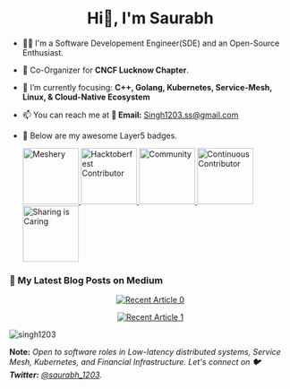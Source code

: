 <h1 align="center">Hi👋, I'm Saurabh </h1>

- 👨‍💻 I'm a Software Developement Engineer(SDE) and an Open-Source Enthusiast.
- 🤝 Co-Organizer for **CNCF Lucknow Chapter**.
- 🌱 I’m currently focusing: **C++, Golang, Kubernetes, Service-Mesh, Linux, & Cloud-Native Ecosystem**
- 📫 You can reach me at **📧 Email:** Singh1203.ss@gmail.com
- :rocket: Below are my awesome Layer5 badges.
  
  <a href= "https://meshery.layer5.io/user/840232a6-f96b-42c3-91a4-f6acc8a5bd36?tab=badges&badge=meshery" >
    <img width="100px" src = "https://badges.layer5.io/assets/badges/meshery/meshery.png" alt = "Meshery" />
    <img width="100px" src = "https://badges.layer5.io/assets/badges/hacktoberfest-contributor/hacktoberfest-contributor.png" alt = "Hacktoberfest Contributor" />
    <img width="100px" src = "https://badges.layer5.io/assets/badges/community/community.png" alt = "Community" />
    <img width="100px" src = "https://badges.layer5.io/assets/badges/continuous-contributor/continuous-contributor.png" alt = "Continuous Contributor" />
    <img width="100px" src = "https://badges.layer5.io/assets/badges/first-share/first-share.png" alt = "Sharing is Caring" />
  </a >

<h3>📝 My Latest Blog Posts on Medium</h3>
<!-- Display the most recent blog posts from Medium -->

<p align="center">
  <a target="_blank" href="https://github-readme-medium-recent-article.vercel.app/medium/@singh1203.ss/0">
    <img src="https://github-readme-medium-recent-article.vercel.app/medium/@singh1203.ss/0" alt="Recent Article 0">
  </a>
</p>

<p align="center">
  <a target="_blank" href="https://github-readme-medium-recent-article.vercel.app/medium/@singh1203.ss/1">
    <img src="https://github-readme-medium-recent-article.vercel.app/medium/@singh1203.ss/1" alt="Recent Article 1">
  </a>
</p>

<p align="left"> <img src="https://komarev.com/ghpvc/?username=singh1203&label=Profile+views&style=for-the-badge&color=orange" alt="singh1203" </p>

**Note:** _Open to software roles in Low-latency distributed systems, Service Mesh, Kubernetes, and Financial Infrastructure. Let's connect on **🐦 Twitter:** [@saurabh_1203](https://x.com/saurabh_1203)._
